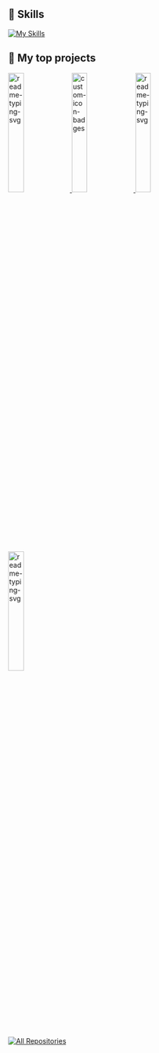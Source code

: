 ## 📘 Skills

[![My Skills](https://skillicons.dev/icons?i=python,docker,kubernetes,c,cpp,js,react,html,css,tensorflow,pytorch,kafka,java,bootstrap,tailwind,git,jenkins,spring,django,azure,anaconda,bash,gcp,gitlab,git,gradle,latex,terraform&perline=7)](https://skillicons.dev)

## 📘 My top projects

<p align="left">
    <a href="https://github.com/dinagalevska/recipes-chat-bot">
        <img width="25%" src="https://denvercoder1-github-readme-stats.vercel.app/api/pin/?username=dinagalevska&repo=recipes-chat-bot&theme=react&bg_color=1F222E&show_icons=true&title_color=F85D7F&hide_border=true" alt="readme-typing-svg">
    </a>
    <a href="https://github.com/dinagalevska/cryptocurrency-insights">
        <img width="25%" src="https://denvercoder1-github-readme-stats.vercel.app/api/pin?username=dinagalevska&repo=cryptocurrency-insights&theme=react&bg_color=1F222E&title_color=F85D7F&hide_border=true&show_icons=true" alt="custom-icon-badges">
    </a>
    <a href="https://github.com/dinagalevska/DrugCombDeepLearning">
        <img width="25%" src="https://denvercoder1-github-readme-stats.vercel.app/api/pin/?username=dinagalevska&repo=DrugCombDeepLearning&theme=react&bg_color=1F222E&show_icons=true&title_color=F85D7F&hide_border=true" alt="readme-typing-svg">
    </a>
    <a href="https://github.com/dinagalevska/StreamSonic">
        <img width="25%" src="https://denvercoder1-github-readme-stats.vercel.app/api/pin/?username=dinagalevska&repo=StreamSonic&theme=react&bg_color=1F222E&show_icons=true&title_color=F85D7F&hide_border=true&cache_seconds=1800" alt="readme-typing-svg">
    </a>
</p>




<p align="left">
  <a href="https://github.com/dinagalevska?tab=repositories&sort=stargazers">
    <img alt="All Repositories" title="All Repositories" src="https://custom-icon-badges.herokuapp.com/badge/Explore%20My%20Repos-FF5C8D?style=for-the-badge&logo=github&logoColor=white&color=FF4F8B&labelColor=FF4F8B"/>
  </a>
</p>



